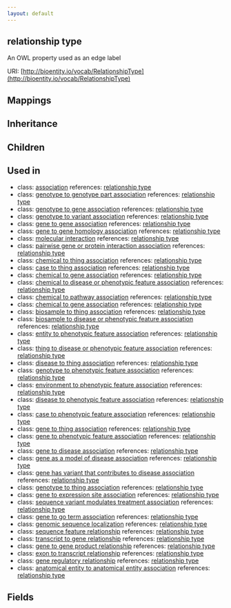 ```yaml
---
layout: default
---
```


## relationship type


An OWL property used as an edge label

URI: [http://bioentity.io/vocab/RelationshipType](http://bioentity.io/vocab/RelationshipType)
## Mappings


## Inheritance


## Children


## Used in

 *  class: [association](Association.html) references: [relationship type](RelationshipType.html)
 *  class: [genotype to genotype part association](GenotypeToGenotypePartAssociation.html) references: [relationship type](RelationshipType.html)
 *  class: [genotype to gene association](GenotypeToGeneAssociation.html) references: [relationship type](RelationshipType.html)
 *  class: [genotype to variant association](GenotypeToVariantAssociation.html) references: [relationship type](RelationshipType.html)
 *  class: [gene to gene association](GeneToGeneAssociation.html) references: [relationship type](RelationshipType.html)
 *  class: [gene to gene homology association](GeneToGeneHomologyAssociation.html) references: [relationship type](RelationshipType.html)
 *  class: [molecular interaction](MolecularInteraction.html) references: [relationship type](RelationshipType.html)
 *  class: [pairwise gene or protein interaction association](PairwiseGeneOrProteinInteractionAssociation.html) references: [relationship type](RelationshipType.html)
 *  class: [chemical to thing association](ChemicalToThingAssociation.html) references: [relationship type](RelationshipType.html)
 *  class: [case to thing association](CaseToThingAssociation.html) references: [relationship type](RelationshipType.html)
 *  class: [chemical to gene association](ChemicalToGeneAssociation.html) references: [relationship type](RelationshipType.html)
 *  class: [chemical to disease or phenotypic feature association](ChemicalToDiseaseOrPhenotypicFeatureAssociation.html) references: [relationship type](RelationshipType.html)
 *  class: [chemical to pathway association](ChemicalToPathwayAssociation.html) references: [relationship type](RelationshipType.html)
 *  class: [chemical to gene association](ChemicalToGeneAssociation.html) references: [relationship type](RelationshipType.html)
 *  class: [biosample to thing association](BiosampleToThingAssociation.html) references: [relationship type](RelationshipType.html)
 *  class: [biosample to disease or phenotypic feature association](BiosampleToDiseaseOrPhenotypicFeatureAssociation.html) references: [relationship type](RelationshipType.html)
 *  class: [entity to phenotypic feature association](EntityToPhenotypicFeatureAssociation.html) references: [relationship type](RelationshipType.html)
 *  class: [thing to disease or phenotypic feature association](ThingToDiseaseOrPhenotypicFeatureAssociation.html) references: [relationship type](RelationshipType.html)
 *  class: [disease to thing association](DiseaseToThingAssociation.html) references: [relationship type](RelationshipType.html)
 *  class: [genotype to phenotypic feature association](GenotypeToPhenotypicFeatureAssociation.html) references: [relationship type](RelationshipType.html)
 *  class: [environment to phenotypic feature association](EnvironmentToPhenotypicFeatureAssociation.html) references: [relationship type](RelationshipType.html)
 *  class: [disease to phenotypic feature association](DiseaseToPhenotypicFeatureAssociation.html) references: [relationship type](RelationshipType.html)
 *  class: [case to phenotypic feature association](CaseToPhenotypicFeatureAssociation.html) references: [relationship type](RelationshipType.html)
 *  class: [gene to thing association](GeneToThingAssociation.html) references: [relationship type](RelationshipType.html)
 *  class: [gene to phenotypic feature association](GeneToPhenotypicFeatureAssociation.html) references: [relationship type](RelationshipType.html)
 *  class: [gene to disease association](GeneToDiseaseAssociation.html) references: [relationship type](RelationshipType.html)
 *  class: [gene as a model of disease association](GeneAsAModelOfDiseaseAssociation.html) references: [relationship type](RelationshipType.html)
 *  class: [gene has variant that contributes to disease association](GeneHasVariantThatContributesToDiseaseAssociation.html) references: [relationship type](RelationshipType.html)
 *  class: [genotype to thing association](GenotypeToThingAssociation.html) references: [relationship type](RelationshipType.html)
 *  class: [gene to expression site association](GeneToExpressionSiteAssociation.html) references: [relationship type](RelationshipType.html)
 *  class: [sequence variant modulates treatment association](SequenceVariantModulatesTreatmentAssociation.html) references: [relationship type](RelationshipType.html)
 *  class: [gene to go term association](GeneToGoTermAssociation.html) references: [relationship type](RelationshipType.html)
 *  class: [genomic sequence localization](GenomicSequenceLocalization.html) references: [relationship type](RelationshipType.html)
 *  class: [sequence feature relationship](SequenceFeatureRelationship.html) references: [relationship type](RelationshipType.html)
 *  class: [transcript to gene relationship](TranscriptToGeneRelationship.html) references: [relationship type](RelationshipType.html)
 *  class: [gene to gene product relationship](GeneToGeneProductRelationship.html) references: [relationship type](RelationshipType.html)
 *  class: [exon to transcript relationship](ExonToTranscriptRelationship.html) references: [relationship type](RelationshipType.html)
 *  class: [gene regulatory relationship](GeneRegulatoryRelationship.html) references: [relationship type](RelationshipType.html)
 *  class: [anatomical entity to anatomical entity association](AnatomicalEntityToAnatomicalEntityAssociation.html) references: [relationship type](RelationshipType.html)

## Fields

